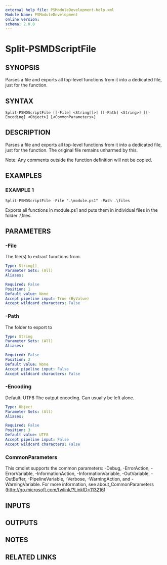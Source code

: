 ```yaml
---
external help file: PSModuleDevelopment-help.xml
Module Name: PSModuleDevelopment
online version:
schema: 2.0.0
---
```


# Split-PSMDScriptFile

## SYNOPSIS
Parses a file and exports all top-level functions from it into a dedicated file, just for the function.

## SYNTAX

```
Split-PSMDScriptFile [[-File] <String[]>] [[-Path] <String>] [[-Encoding] <Object>] [<CommonParameters>]
```

## DESCRIPTION
Parses a file and exports all top-level functions from it into a dedicated file, just for the function.
The original file remains unharmed by this.

Note: Any comments outside the function definition will not be copied.

## EXAMPLES

### EXAMPLE 1
```
Split-PSMDScriptFile -File ".\module.ps1" -Path .\files
```

Exports all functions in module.ps1 and puts them in individual files in the folder .\files.

## PARAMETERS

### -File
The file(s) to extract functions from.

```yaml
Type: String[]
Parameter Sets: (All)
Aliases:

Required: False
Position: 1
Default value: None
Accept pipeline input: True (ByValue)
Accept wildcard characters: False
```

### -Path
The folder to export to

```yaml
Type: String
Parameter Sets: (All)
Aliases:

Required: False
Position: 2
Default value: None
Accept pipeline input: False
Accept wildcard characters: False
```

### -Encoding
Default: UTF8
The output encoding.
Can usually be left alone.

```yaml
Type: Object
Parameter Sets: (All)
Aliases:

Required: False
Position: 3
Default value: UTF8
Accept pipeline input: False
Accept wildcard characters: False
```

### CommonParameters
This cmdlet supports the common parameters: -Debug, -ErrorAction, -ErrorVariable, -InformationAction, -InformationVariable, -OutVariable, -OutBuffer, -PipelineVariable, -Verbose, -WarningAction, and -WarningVariable.
For more information, see about_CommonParameters (http://go.microsoft.com/fwlink/?LinkID=113216).

## INPUTS

## OUTPUTS

## NOTES

## RELATED LINKS

